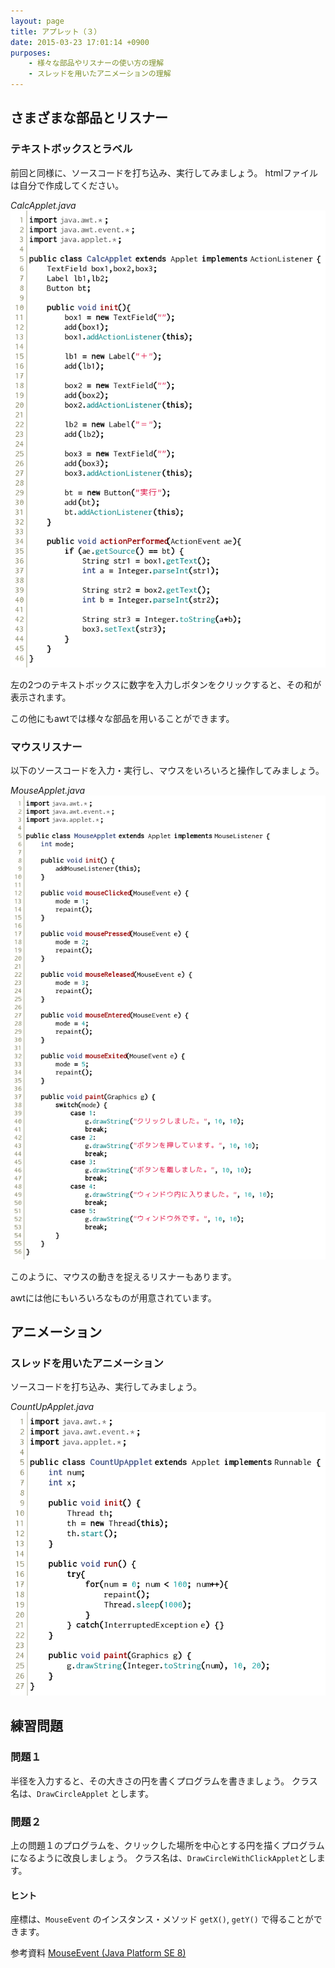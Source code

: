 ```yaml
---
layout: page
title: アプレット（３）
date: 2015-03-23 17:01:14 +0900
purposes:
    - 様々な部品やリスナーの使い方の理解
    - スレッドを用いたアニメーションの理解
---
```



さまざまな部品とリスナー
------------------------

### テキストボックスとラベル

前回と同様に、ソースコードを打ち込み、実行してみましょう。
htmlファイルは自分で作成してください。

*CalcApplet.java*
![](./pic/CalcApplet.java.png)

左の2つのテキストボックスに数字を入力しボタンをクリックすると、その和が表示されます。

この他にもawtでは様々な部品を用いることができます。

### マウスリスナー

以下のソースコードを入力・実行し、マウスをいろいろと操作してみましょう。

*MouseApplet.java*
![](./pic/MouseApplet.java.png)

このように、マウスの動きを捉えるリスナーもあります。

awtには他にもいろいろなものが用意されています。


アニメーション
--------------

### スレッドを用いたアニメーション

ソースコードを打ち込み、実行してみましょう。

*CountUpApplet.java*
![](./pic/CountUpApplet.java.png)


練習問題
--------

### 問題１

半径を入力すると、その大きさの円を書くプログラムを書きましょう。
クラス名は、`DrawCircleApplet` とします。

### 問題２

上の問題１のプログラムを、クリックした場所を中心とする円を描くプログラムになるように改良しましょう。
クラス名は、`DrawCircleWithClickApplet`とします。

#### ヒント

座標は、`MouseEvent` のインスタンス・メソッド `getX()`, `getY()` で得ることができます。

<span class="label label-info">参考資料</span> [MouseEvent (Java Platform SE 8)](http://docs.oracle.com/javase/jp/8/api/index.html?java/awt/event/MouseEvent.html)
